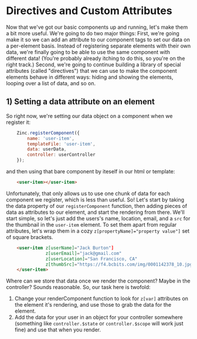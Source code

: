# Directives and Custom Attributes

Now that we've got our basic components up and running, let's make them a bit more useful. We're going to do two major things: First, we're going make it so we can add an attribute to our component tags to set our data on a per-element basis. Instead of registering separate elements with their own data, we're finally going to be able to use the same component with different data! (You're probably already itching to do this, so you're on the right track.) Second, we're going to continue building a library of special attributes (called "directives") that we can use to make the component elements behave in different ways: hiding and showing the elements, looping over a list of data, and so on.

## 1) Setting a data attribute on an element

So right now, we're setting our data object on a component when we register it: 

```js
    Zinc.registerComponent({
        name: 'user-item',
        templateFile: 'user-item',
        data: userData,
        controller: userController
    });
```

and then using that bare component by iteself in our html or template:

```html
    <user-item></user-item>
```

Unfortunately, that only allows us to use one chunk of data for each component we register, which is less than useful. So! Let's start by taking the data property of our `registerComponent` function, then adding pieces of data as attributes to our element, and start the rendering from there. We'll start simple, so let's just add the users's name, location, email, and a `src` for the thumbnail in the `user-item` element. To set them apart from regular attributes, let's wrap them in a cozy `z[propertyName]="property value"]` set of square brackets.

```html
    <user-item z[userName]="Jack Burton"] 
               z[userEmail]="jack@gmail.com"
               z[userLocation]="San Francisco, CA"
               z[thumbSrc]="https://f4.bcbits.com/img/0001142378_10.jpg">
    </user-item>
```

Where can we store that data once we render the component? Maybe in the controller? Sounds reasonable. So, our task here is twofold: 

1. Change your renderComponent function to look for `z[var]` attributes on the element it's rendering, and use those to grab the data for the element.
2. Add the data for your user in an object for your controller somewhere (something like `controller.$state` or `controller.$scope` will work just fine) and use that when you render.
